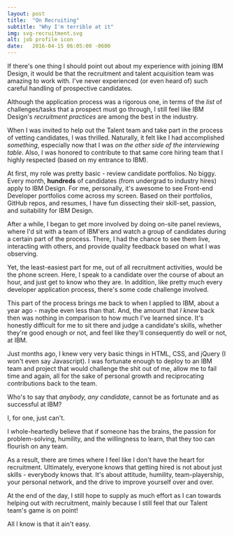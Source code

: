 ```yaml
---
layout: post
title:  "On Recruiting"
subtitle: "Why I'm terrible at it"
img: svg-recruitment.svg
alt: job profile icon
date:   2016-04-15 06:05:00 -0600
---
```


If there's one thing I should point out about my experience with joining IBM Design, it would be that the recruitment and talent acquisition team was amazing to work with. I've never experienced (or even heard of) such careful handling of prospective candidates.

Although the application process was a rigorous one, in terms of the _list_ of challenges/tasks that a prospect must go through, I still feel like IBM Design's _recruitment practices_ are among the best in the industry.

When I was invited to help out the Talent team and take part in the process of vetting candidates, I was thrilled. Naturally, it felt like I had accomplished _something_, especially now that I was _on the other side of the interviewing table_. Also, I was honored to contribute to that same core hiring team that I highly respected (based on my entrance to IBM).

At first, my role was pretty basic - review candidate portfolios. No biggy. Every month, **hundreds** of candidates (from undergrad to industry hires) apply to IBM Design. For me, personally, it's awesome to see Front-end Developer portfolios come across my screen. Based on their portfolios, GitHub repos, and resumes, I have fun dissecting their skill-set, passion, and suitability for IBM Design.

After a while, I began to get more involved by doing on-site panel reviews, where I'd sit with a team of IBM'ers and watch a group of candidates during a certain part of the process. There, I had the chance to see them live, interacting with others, and provide quality feedback based on what I was observing.

Yet, the least-easiest part for me, out of all recruitment activities, would be the phone screen. Here, I speak to a candidate over the course of about an hour, and just get to know who they are. In addition, like pretty much every developer application process, there's some code challenge involved.

This part of the process brings me back to when I applied to IBM, about a year ago - maybe even less than that. And, the amount that _I knew_ back then was nothing in comparison to how much I've learned since. It's honestly difficult for me to sit there and judge a candidate's skills, whether they're good enough or not, and feel like they'll consequently do well or not, at IBM.

Just months ago, I knew very very basic things in HTML, CSS, and jQuery (I won't even say Javascript). I was fortunate enough to deploy to an IBM team and project that would challenge the shit out of me, allow me to fail time and again, all for the sake of personal growth and reciprocating contributions back to the team.

Who's to say that _anybody, any candidate_, cannot be as fortunate and as successful at IBM?

I, for one, just can't.

I whole-heartedly believe that if someone has the brains, the passion for problem-solving, humility, and the willingness to learn, that they too can flourish on any team.

As a result, there are times where I feel like I don't have the heart for recruitment. Ultimately, everyone knows that getting hired is not about just skills - everybody knows that. It's about attitude, humility, team-playership, your personal network, and the drive to improve yourself over and over.

At the end of the day, I still hope to supply as much effort as I can towards helping out with recruitment, mainly because I still feel that our Talent team's game is on point! 

All I know is that it ain't easy.













